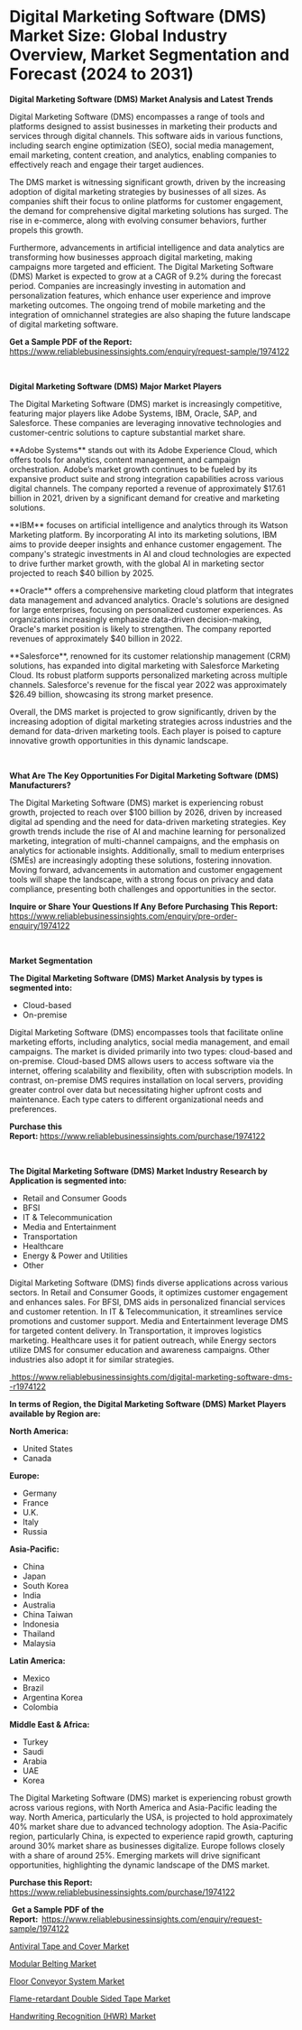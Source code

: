 <p><h1>Digital Marketing Software (DMS) Market Size: Global Industry Overview, Market Segmentation and Forecast (2024 to 2031)</h1></p><p><strong>Digital Marketing Software (DMS) Market Analysis and Latest Trends</strong></p>
<p><p>Digital Marketing Software (DMS) encompasses a range of tools and platforms designed to assist businesses in marketing their products and services through digital channels. This software aids in various functions, including search engine optimization (SEO), social media management, email marketing, content creation, and analytics, enabling companies to effectively reach and engage their target audiences.</p><p>The DMS market is witnessing significant growth, driven by the increasing adoption of digital marketing strategies by businesses of all sizes. As companies shift their focus to online platforms for customer engagement, the demand for comprehensive digital marketing solutions has surged. The rise in e-commerce, along with evolving consumer behaviors, further propels this growth. </p><p>Furthermore, advancements in artificial intelligence and data analytics are transforming how businesses approach digital marketing, making campaigns more targeted and efficient. The Digital Marketing Software (DMS) Market is expected to grow at a CAGR of 9.2% during the forecast period. Companies are increasingly investing in automation and personalization features, which enhance user experience and improve marketing outcomes. The ongoing trend of mobile marketing and the integration of omnichannel strategies are also shaping the future landscape of digital marketing software.</p></p>
<p><strong>Get a Sample PDF of the Report:&nbsp;</strong> <a href="https://www.reliablebusinessinsights.com/enquiry/request-sample/1974122?utm_campaign=48&utm_medium=2&utm_source=Github&utm_content=ia&utm_term=25102024&utm_id=digital-marketing-software-dms">https://www.reliablebusinessinsights.com/enquiry/request-sample/1974122</a></p>
<p>&nbsp;</p>
<p><strong>Digital Marketing Software (DMS) Major Market Players</strong></p>
<p><p>The Digital Marketing Software (DMS) market is increasingly competitive, featuring major players like Adobe Systems, IBM, Oracle, SAP, and Salesforce. These companies are leveraging innovative technologies and customer-centric solutions to capture substantial market share.</p><p>**Adobe Systems** stands out with its Adobe Experience Cloud, which offers tools for analytics, content management, and campaign orchestration. Adobe’s market growth continues to be fueled by its expansive product suite and strong integration capabilities across various digital channels. The company reported a revenue of approximately $17.61 billion in 2021, driven by a significant demand for creative and marketing solutions.</p><p>**IBM** focuses on artificial intelligence and analytics through its Watson Marketing platform. By incorporating AI into its marketing solutions, IBM aims to provide deeper insights and enhance customer engagement. The company's strategic investments in AI and cloud technologies are expected to drive further market growth, with the global AI in marketing sector projected to reach $40 billion by 2025.</p><p>**Oracle** offers a comprehensive marketing cloud platform that integrates data management and advanced analytics. Oracle's solutions are designed for large enterprises, focusing on personalized customer experiences. As organizations increasingly emphasize data-driven decision-making, Oracle's market position is likely to strengthen. The company reported revenues of approximately $40 billion in 2022.</p><p>**Salesforce**, renowned for its customer relationship management (CRM) solutions, has expanded into digital marketing with Salesforce Marketing Cloud. Its robust platform supports personalized marketing across multiple channels. Salesforce's revenue for the fiscal year 2022 was approximately $26.49 billion, showcasing its strong market presence.</p><p>Overall, the DMS market is projected to grow significantly, driven by the increasing adoption of digital marketing strategies across industries and the demand for data-driven marketing tools. Each player is poised to capture innovative growth opportunities in this dynamic landscape.</p></p>
<p>&nbsp;</p>
<p><strong>What Are The Key Opportunities For Digital Marketing Software (DMS) Manufacturers?</strong></p>
<p><p>The Digital Marketing Software (DMS) market is experiencing robust growth, projected to reach over $100 billion by 2026, driven by increased digital ad spending and the need for data-driven marketing strategies. Key growth trends include the rise of AI and machine learning for personalized marketing, integration of multi-channel campaigns, and the emphasis on analytics for actionable insights. Additionally, small to medium enterprises (SMEs) are increasingly adopting these solutions, fostering innovation. Moving forward, advancements in automation and customer engagement tools will shape the landscape, with a strong focus on privacy and data compliance, presenting both challenges and opportunities in the sector.</p></p>
<p><strong>Inquire or Share Your Questions If Any Before Purchasing This Report:</strong> <a href="https://www.reliablebusinessinsights.com/enquiry/pre-order-enquiry/1974122?utm_campaign=48&utm_medium=2&utm_source=Github&utm_content=ia&utm_term=25102024&utm_id=digital-marketing-software-dms">https://www.reliablebusinessinsights.com/enquiry/pre-order-enquiry/1974122</a></p>
<p>&nbsp;</p>
<p><strong>Market Segmentation</strong></p>
<p><strong>The Digital Marketing Software (DMS) Market Analysis by types is segmented into:</strong></p>
<p><ul><li>Cloud-based</li><li>On-premise</li></ul></p>
<p><p>Digital Marketing Software (DMS) encompasses tools that facilitate online marketing efforts, including analytics, social media management, and email campaigns. The market is divided primarily into two types: cloud-based and on-premise. Cloud-based DMS allows users to access software via the internet, offering scalability and flexibility, often with subscription models. In contrast, on-premise DMS requires installation on local servers, providing greater control over data but necessitating higher upfront costs and maintenance. Each type caters to different organizational needs and preferences.</p></p>
<p><strong>Purchase this Report:&nbsp;</strong><a href="https://www.reliablebusinessinsights.com/purchase/1974122?utm_campaign=48&utm_medium=2&utm_source=Github&utm_content=ia&utm_term=25102024&utm_id=digital-marketing-software-dms">https://www.reliablebusinessinsights.com/purchase/1974122</a></p>
<p>&nbsp;</p>
<p><strong>The Digital Marketing Software (DMS) Market Industry Research by Application is segmented into:</strong></p>
<p><ul><li>Retail and Consumer Goods</li><li>BFSI</li><li>IT & Telecommunication</li><li>Media and Entertainment</li><li>Transportation</li><li>Healthcare</li><li>Energy & Power and Utilities</li><li>Other</li></ul></p>
<p><p>Digital Marketing Software (DMS) finds diverse applications across various sectors. In Retail and Consumer Goods, it optimizes customer engagement and enhances sales. For BFSI, DMS aids in personalized financial services and customer retention. In IT & Telecommunication, it streamlines service promotions and customer support. Media and Entertainment leverage DMS for targeted content delivery. In Transportation, it improves logistics marketing. Healthcare uses it for patient outreach, while Energy sectors utilize DMS for consumer education and awareness campaigns. Other industries also adopt it for similar strategies.</p></p>
<p><a href="https://www.reliablebusinessinsights.com/digital-marketing-software-dms--r1974122?utm_campaign=48&utm_medium=2&utm_source=Github&utm_content=ia&utm_term=25102024&utm_id=digital-marketing-software-dms">&nbsp;https://www.reliablebusinessinsights.com/digital-marketing-software-dms--r1974122</a></p>
<p><strong>In terms of Region, the Digital Marketing Software (DMS) Market Players available by Region are:</strong></p>
<p>
    <p> <strong> North America: </strong>
        <ul>
            <li>United States</li>
            <li>Canada</li>
        </ul>
        </p> 
    <p> <strong> Europe: </strong>
        <ul>
            <li>Germany</li>
            <li>France</li>
            <li>U.K.</li>
            <li>Italy</li>
            <li>Russia</li>
        </ul>
        </p> 
    <p> <strong> Asia-Pacific: </strong>
        <ul>
            <li>China</li>
            <li>Japan</li>
            <li>South Korea</li>
            <li>India</li>
            <li>Australia</li>
            <li>China Taiwan</li>
            <li>Indonesia</li>
            <li>Thailand</li>
            <li>Malaysia</li>
        </ul>
        </p> 
    <p> <strong> Latin America: </strong>
        <ul>
            <li>Mexico</li>
            <li>Brazil</li>
            <li>Argentina Korea</li>
            <li>Colombia</li>
        </ul>
        </p> 
    <p> <strong> Middle East & Africa: </strong>
        <ul>
            <li>Turkey</li>
            <li>Saudi</li>
            <li>Arabia</li>
            <li>UAE</li>
            <li>Korea</li>
        </ul>
    </p>
    </p>
<p><p>The Digital Marketing Software (DMS) market is experiencing robust growth across various regions, with North America and Asia-Pacific leading the way. North America, particularly the USA, is projected to hold approximately 40% market share due to advanced technology adoption. The Asia-Pacific region, particularly China, is expected to experience rapid growth, capturing around 30% market share as businesses digitalize. Europe follows closely with a share of around 25%. Emerging markets will drive significant opportunities, highlighting the dynamic landscape of the DMS market.</p></p>
<p><strong>Purchase this Report: </strong><a href="https://www.reliablebusinessinsights.com/purchase/1974122?utm_campaign=48&utm_medium=2&utm_source=Github&utm_content=ia&utm_term=25102024&utm_id=digital-marketing-software-dms">https://www.reliablebusinessinsights.com/purchase/1974122</a></p>
<p>&nbsp;<strong>Get a Sample PDF of the Report:&nbsp;&nbsp;</strong><a href="https://www.reliablebusinessinsights.com/enquiry/request-sample/1974122?utm_campaign=48&utm_medium=2&utm_source=Github&utm_content=ia&utm_term=25102024&utm_id=digital-marketing-software-dms">https://www.reliablebusinessinsights.com/enquiry/request-sample/1974122</a></p>
<p><strong></strong></p>
<p><p><a href="https://www.linkedin.com/pulse/antiviral-tape-cover-ecosystem-mapping-innovation-value-chains-ge3jc?utm_campaign=48&utm_medium=2&utm_source=Github&utm_content=ia&utm_term=25102024&utm_id=digital-marketing-software-dms">Antiviral Tape and Cover Market</a></p><p><a href="https://issuu.com/reportprime-2/docs/modular-belting-market-size-2030.pp_657bb2295967cf?utm_campaign=48&utm_medium=2&utm_source=Github&utm_content=ia&utm_term=25102024&utm_id=digital-marketing-software-dms">Modular Belting Market</a></p><p><a href="https://issuu.com/reportprime-2/docs/floor-conveyor-system-market-size-2_18824d5b3247c6?utm_campaign=48&utm_medium=2&utm_source=Github&utm_content=ia&utm_term=25102024&utm_id=digital-marketing-software-dms">Floor Conveyor System Market</a></p><p><a href="https://www.linkedin.com/pulse/emerging-trends-flame-retardant-double-sided-tape-market-u3ddc?utm_campaign=48&utm_medium=2&utm_source=Github&utm_content=ia&utm_term=25102024&utm_id=digital-marketing-software-dms">Flame-retardant Double Sided Tape Market</a></p><p><a href="https://github.com/nifongekclosebn1/Market-Research-Report-List-1/blob/main/handwriting-recognition-hwr-market.md?utm_campaign=48&utm_medium=2&utm_source=Github&utm_content=ia&utm_term=25102024&utm_id=digital-marketing-software-dms">Handwriting Recognition (HWR) Market</a></p></p>